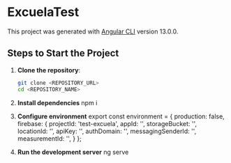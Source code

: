 # ExcuelaTest

This project was generated with [Angular CLI](https://github.com/angular/angular-cli) version 13.0.0.

## Steps to Start the Project

1. **Clone the repository**:
   ```bash
   git clone <REPOSITORY_URL>
   cd <REPOSITORY_NAME>

2. **Install dependencies**
  npm i

3. **Configure environment**
export const environment = {
  production: false,
  firebase: {
    projectId: 'test-excuela',
    appId: '',
    storageBucket: '',
    locationId: '',
    apiKey: '',
    authDomain: '',
    messagingSenderId: '',
    measurementId: '',
  }
};

4. **Run the development server**
    ng serve

